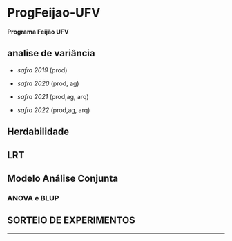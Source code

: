 # ProgFeijao-UFV
**Programa Feijão UFV**

## analise de variância 

* *safra 2019* (prod)

* *safra 2020* (prod, ag)

* *safra 2021* (prod,ag, arq)

* *safra 2022* (prod,ag, arq)

## Herdabilidade


## LRT 


## Modelo Análise Conjunta


### ANOVA e BLUP


## SORTEIO DE EXPERIMENTOS
---
